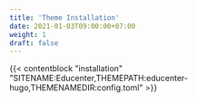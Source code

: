 ```yaml
---
title: 'Theme Installation'
date: 2021-01-03T09:00:00+07:00
weight: 1
draft: false
---
```


{{< contentblock "installation" "SITENAME:Educenter,THEMEPATH:educenter-hugo,THEMENAMEDIR:config.toml" >}}


